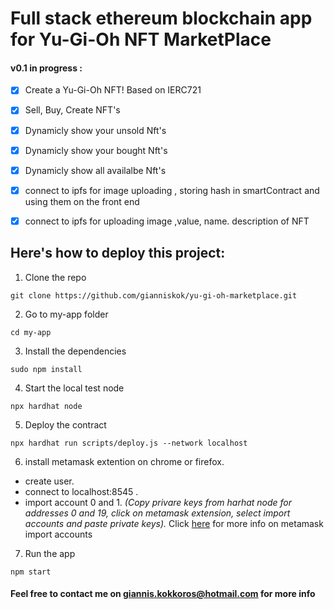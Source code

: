 # Full stack ethereum blockchain app for Yu-Gi-Oh NFT MarketPlace 

#### v0.1 in progress  :

  - [x] Create a Yu-Gi-Oh NFT! Based on IERC721
  - [x] Sell, Buy, Create NFT's 
  - [x] Dynamicly show your unsold Nft's
  - [x] Dynamicly show your bought Nft's
  - [x] Dynamicly show all availalbe Nft's
  - [x] connect to ipfs for image uploading , storing hash in smartContract and using them on the front end
  - [x]  connect to ipfs for uploading image ,value, name. description of NFT 



## __Here's how to deploy this project:__

1. Clone the repo
```shel
git clone https://github.com/gianniskok/yu-gi-oh-marketplace.git
```
2. Go to my-app folder
```shel
cd my-app
```
3. Install the dependencies
```shel
sudo npm install 
```
4. Start the local test node
```shel
npx hardhat node
```
5. Deploy the contract
```shel
npx hardhat run scripts/deploy.js --network localhost
```
6. install metamask extention on chrome or firefox.
  - create user.
  - connect to localhost:8545 .
  - import account 0 and 1.
  _(Copy privare keys from harhat node for addresses 0 and 19, click on metamask extension, select import accounts and paste private keys)._
  Click [here](https://metamask.zendesk.com/hc/en-us/articles/360015489331-How-to-import-an-Account) for more info on metamask import accounts

7. Run the app
```shel
npm start
```


#### Feel free to contact me on giannis.kokkoros@hotmail.com for more info

